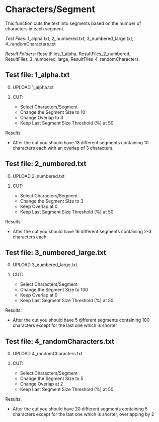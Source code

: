 # Characters/Segment

This function cuts the text into segments based on the number of characters in each segment.

*Test Files:*  1_alpha.txt, 2_numbered.txt, 3_numbered_large.txt, 
4_randomCharacters.txt  

*Result Folders:*  ResultFiles_1_alpha, ResultFiles_2_numbered, 
ResultFiles_3_numbered_large, ResultFiles_4_randomCharacters


## Test file: 1_alpha.txt

0. UPLOAD 1_alpha.txt

1. CUT: 

	- Select Characters/Segment
	- Change the Segment Size to 10
	- Change Overlap to 3
	- Keep Last Segment Size Threshold (%) at 50

Results:
- After the cut you should have 13 different segments containing 10 characters 
each with an overlap of 3 characters. 


## Test file: 2_numbered.txt

0. UPLOAD 2_numbered.txt

1. CUT: 

	- Select Characters/Segment
	- Change the Segment Size to 3
	- Keep Overlap at 0
	- Keep Last Segment Size Threshold (%) at 50

Results:
- After the cut you should have 16 different segments containing 2-3 characters each. 


## Test file: 3_numbered_large.txt

0. UPLOAD 3_numbered_large.txt

1. CUT: 

	- Select Characters/Segment
	- Change the Segment Size to 100
	- Keep Overlap at 0
	- Keep Last Segment Size Threshold (%) at 50

Results:
- After the cut you should have 5 different segments containing 100 characters 
except for the last one which is shorter


## Test file: 4_randomCharacters.txt

0. UPLOAD 4_randomCharacters.txt

1. CUT: 

	- Select Characters/Segment
	- Change the Segment Size to 5
	- Change Overlap at 2
	- Keep Last Segment Size Threshold (%) at 50

Results:
- After the cut you should have 20 different segments containing 5 characters 
except for the last one which is shorter, overlapping by 2

